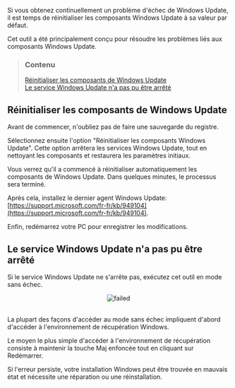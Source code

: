 Si vous obtenez continuellement un problème d'échec de Windows Update, il est temps de réinitialiser les composants Windows Update à sa valeur par défaut.

Cet outil a été principalement conçu pour résoudre les problèmes liés aux composants Windows Update.


> ### Contenu
> 
> [Réinitialiser les composants de Windows Update](#réinitialiser-les-composants-de-windows-update) <br />
> [Le service Windows Update n'a pas pu être arrêté](#le-service-windows-update-na-pas-pu-être-arrêté)


## Réinitialiser les composants de Windows Update

Avant de commencer, n'oubliez pas de faire une sauvegarde du registre.

Sélectionnez ensuite l'option "Réinitialiser les composants Windows Update". Cette option arrêtera les services Windows Update, tout en nettoyant les composants et restaurera les paramètres initiaux.

Vous verrez qu'il a commencé à réinitialiser automatiquement les composants de Windows Update. Dans quelques minutes, le processus sera terminé.

Après cela, installez le dernier agent Windows Update: [https://support.microsoft.com/fr-fr/kb/949104](https://support.microsoft.com/fr-fr/kb/949104).

Enfin, redémarrez votre PC pour enregistrer les modifications.


## Le service Windows Update n'a pas pu être arrêté

Si le service Windows Update ne s'arrête pas, exécutez cet outil en mode sans échec.

<div align="center">
	<img src="https://github.com/ManuelGil/Reset-Windows-Update-Tool/blob/master/docs/images/failed.png?raw=true" alt="failed">
</div>
<br />

La plupart des façons d'accéder au mode sans échec impliquent d'abord d'accéder à l'environnement de récupération Windows.

Le moyen le plus simple d'accéder à l'environnement de récupération consiste à maintenir la touche Maj enfoncée tout en cliquant sur Redémarrer.

Si l'erreur persiste, votre installation Windows peut être trouvée en mauvais état et nécessite une réparation ou une réinstallation.
